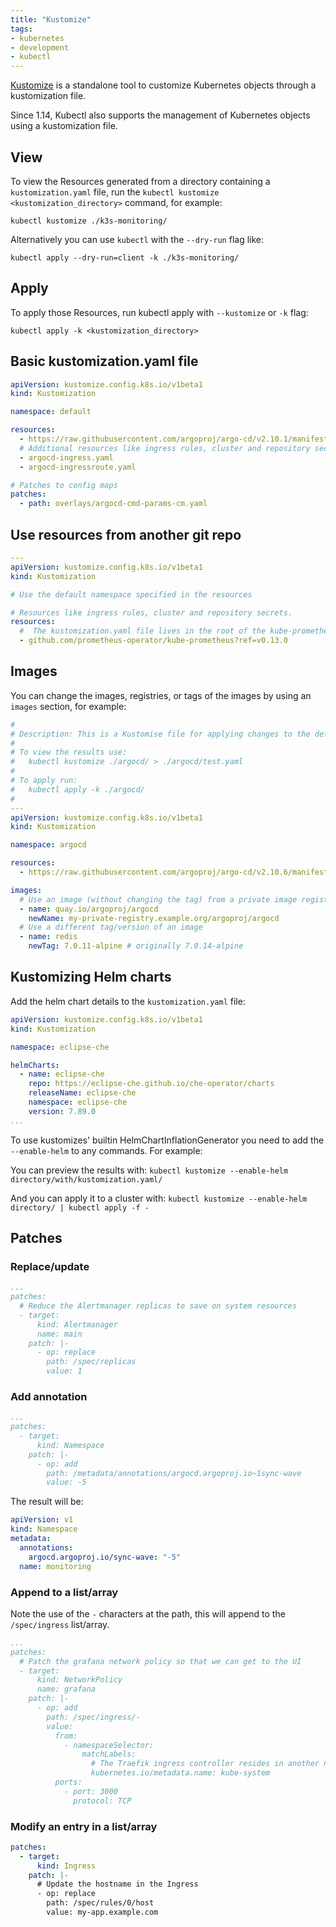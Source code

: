 ```yaml
---
title: "Kustomize"
tags:
- kubernetes
- development
- kubectl
---
```


[Kustomize](https://kustomize.io/) is a standalone tool to customize Kubernetes objects through a kustomization file.
<!--more-->
Since 1.14, Kubectl also supports the management of Kubernetes objects using a kustomization file. 

## View

To view the Resources generated from a directory containing a `kustomization.yaml` file, run the `kubectl kustomize <kustomization_directory>`
command, for example:

```shell
kubectl kustomize ./k3s-monitoring/
```
Alternatively you can use `kubectl` with the `--dry-run` flag like:

```shell
kubectl apply --dry-run=client -k ./k3s-monitoring/
```

## Apply

To apply those Resources, run kubectl apply with `--kustomize` or `-k` flag:

```shell
kubectl apply -k <kustomization_directory>
```

## Basic kustomization.yaml file

```yaml
apiVersion: kustomize.config.k8s.io/v1beta1
kind: Kustomization

namespace: default

resources:
  - https://raw.githubusercontent.com/argoproj/argo-cd/v2.10.1/manifests/install.yaml
  # Additional resources like ingress rules, cluster and repository secrets.
  - argocd-ingress.yaml
  - argocd-ingressroute.yaml

# Patches to config maps
patches:
  - path: overlays/argocd-cmd-params-cm.yaml
```

## Use resources from another git repo

```yaml
---
apiVersion: kustomize.config.k8s.io/v1beta1
kind: Kustomization

# Use the default namespace specified in the resources

# Resources like ingress rules, cluster and repository secrets.
resources:
  #  The kustomization.yaml file lives in the root of the kube-prometheus git repo
  - github.com/prometheus-operator/kube-prometheus?ref=v0.13.0
```

## Images

You can change the images, registries, or tags of the images by using an `images` section, for example:

```yaml
#
# Description: This is a Kustomise file for applying changes to the default Argo CD manifests.
#
# To view the results use:
#   kubectl kustomize ./argocd/ > ./argocd/test.yaml
#
# To apply run:
#   kubectl apply -k ./argocd/
#
---
apiVersion: kustomize.config.k8s.io/v1beta1
kind: Kustomization

namespace: argocd

resources:
  - https://raw.githubusercontent.com/argoproj/argo-cd/v2.10.6/manifests/install.yaml

images:
  # Use an image (without changing the tag) from a private image registry
  - name: quay.io/argoproj/argocd
    newName: my-private-registry.example.org/argoproj/argocd
  # Use a different tag/version of an image
  - name: redis
    newTag: 7.0.11-alpine # originally 7.0.14-alpine
```

## Kustomizing Helm charts

Add the helm chart details to the `kustomization.yaml` file:

```yaml
apiVersion: kustomize.config.k8s.io/v1beta1
kind: Kustomization

namespace: eclipse-che

helmCharts:
  - name: eclipse-che
    repo: https://eclipse-che.github.io/che-operator/charts
    releaseName: eclipse-che
    namespace: eclipse-che
    version: 7.89.0
...
```

To use kustomizes' builtin HelmChartInflationGenerator you need to add the `--enable-helm` to any commands. 
For example:

You can preview the results with: `kubectl kustomize --enable-helm directory/with/kustomization.yaml/`

And you can apply it to a cluster with: `kubectl kustomize --enable-helm directory/ | kubectl apply -f -`

## Patches

### Replace/update

```yaml
...
patches:
  # Reduce the Alertmanager replicas to save on system resources
  - target:
      kind: Alertmanager
      name: main
    patch: |-
      - op: replace
        path: /spec/replicas
        value: 1
```

### Add annotation

```yaml
...
patches:
  - target:
      kind: Namespace
    patch: |-
      - op: add
        path: /metadata/annotations/argocd.argoproj.io~1sync-wave
        value: -5
```

The result will be:

```yaml
apiVersion: v1
kind: Namespace
metadata:
  annotations:
    argocd.argoproj.io/sync-wave: "-5"
  name: monitoring
```

### Append to a list/array

Note the use of the `-` characters at the path, this will append to the `/spec/ingress` list/array.

```yaml
...
patches:
  # Patch the grafana network policy so that we can get to the UI
  - target:
      kind: NetworkPolicy
      name: grafana
    patch: |-
      - op: add
        path: /spec/ingress/-
        value:
          from:
            - namespaceSelector:
                matchLabels:
                  # The Traefik ingress controller resides in another namespace
                  kubernetes.io/metadata.name: kube-system
          ports:
            - port: 3000
              protocol: TCP
```

### Modify an entry in a list/array

```yaml
patches:
  - target:
      kind: Ingress
    patch: |-
      # Update the hostname in the Ingress
      - op: replace
        path: /spec/rules/0/host
        value: my-app.example.com
```